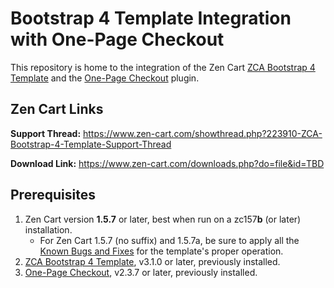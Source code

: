 # Bootstrap 4 Template Integration with One-Page Checkout
This repository is home to the integration of the Zen Cart [ZCA Bootstrap 4 Template](https://github.com/lat9/ZCA-Bootstrap-Template) and the [One-Page Checkout](https://github.com/lat9/one_page_checkout) plugin.

## Zen Cart Links

**Support Thread:** https://www.zen-cart.com/showthread.php?223910-ZCA-Bootstrap-4-Template-Support-Thread

**Download Link:** https://www.zen-cart.com/downloads.php?do=file&id=TBD

## Prerequisites

1. Zen Cart version **1.5.7** or later, best when run on a zc157**b** (or later) installation.
   - For Zen Cart 1.5.7 (no suffix) and 1.5.7a, be sure to apply all the [Known Bugs and Fixes](https://www.zen-cart.com/showthread.php?226872-Known-bugs-(and-fixes)-for-v1-5-7-series) for the template's proper operation.
2. [ZCA Bootstrap 4 Template]( https://www.zen-cart.com/downloads.php?do=file&id=2191), v3.1.0 or later, previously installed.
3. [One-Page Checkout](https://www.zen-cart.com/downloads.php?do=file&id=2095), v2.3.7 or later, previously installed.